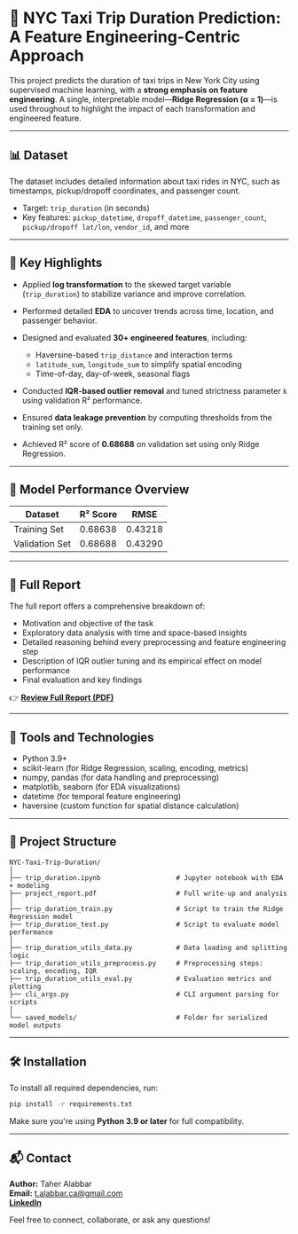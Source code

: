 # 🚖 NYC Taxi Trip Duration Prediction: A Feature Engineering-Centric Approach

This project predicts the duration of taxi trips in New York City using supervised machine learning, with a **strong emphasis on feature engineering**. A single, interpretable model—**Ridge Regression (α = 1)**—is used throughout to highlight the impact of each transformation and engineered feature.

---

## 📊 Dataset

The dataset includes detailed information about taxi rides in NYC, such as timestamps, pickup/dropoff coordinates, and passenger count.

* Target: `trip_duration` (in seconds)
* Key features: `pickup_datetime`, `dropoff_datetime`, `passenger_count`, `pickup/dropoff lat/lon`, `vendor_id`, and more

---

## 🧠 Key Highlights

* Applied **log transformation** to the skewed target variable (`trip_duration`) to stabilize variance and improve correlation.
* Performed detailed **EDA** to uncover trends across time, location, and passenger behavior.
* Designed and evaluated **30+ engineered features**, including:

  * Haversine-based `trip_distance` and interaction terms
  * `latitude_sum`, `longitude_sum` to simplify spatial encoding
  * Time-of-day, day-of-week, seasonal flags
* Conducted **IQR-based outlier removal** and tuned strictness parameter `k` using validation R² performance.
* Ensured **data leakage prevention** by computing thresholds from the training set only.
* Achieved R² score of **0.68688** on validation set using only Ridge Regression.

---

## 🧪 Model Performance Overview

| Dataset        | R² Score | RMSE    |
| -------------- | -------- | ------- |
| Training Set   | 0.68638  | 0.43218 |
| Validation Set | 0.68688  | 0.43290 |

---

## 📄 Full Report

The full report offers a comprehensive breakdown of:

* Motivation and objective of the task
* Exploratory data analysis with time and space-based insights
* Detailed reasoning behind every preprocessing and feature engineering step
* Description of IQR outlier tuning and its empirical effect on model performance
* Final evaluation and key findings

👉 [**Review Full Report (PDF)**](project_report.pdf)

---

## 🧰 Tools and Technologies

* Python 3.9+
* scikit-learn (for Ridge Regression, scaling, encoding, metrics)
* numpy, pandas (for data handling and preprocessing)
* matplotlib, seaborn (for EDA visualizations)
* datetime (for temporal feature engineering)
* haversine (custom function for spatial distance calculation)

---

## 📂 Project Structure

```
NYC-Taxi-Trip-Duration/
│
├── trip_duration.ipynb                   # Jupyter notebook with EDA + modeling
├── project_report.pdf                    # Full write-up and analysis
│
├── trip_duration_train.py                # Script to train the Ridge Regression model
├── trip_duration_test.py                 # Script to evaluate model performance
│
├── trip_duration_utils_data.py           # Data loading and splitting logic
├── trip_duration_utils_preprocess.py     # Preprocessing steps: scaling, encoding, IQR
├── trip_duration_utils_eval.py           # Evaluation metrics and plotting
├── cli_args.py                           # CLI argument parsing for scripts
│
└── saved_models/                         # Folder for serialized model outputs
```

---

## 🛠️ Installation

To install all required dependencies, run:

```bash
pip install -r requirements.txt
```

Make sure you're using **Python 3.9 or later** for full compatibility.

---

## 📬 Contact

**Author:** Taher Alabbar  
**Email:** [t.alabbar.ca@gmail.com](mailto:t.alabbar.ca@gmail.com)  
[**LinkedIn**](https://www.linkedin.com/in/taher-alabbar/)  

Feel free to connect, collaborate, or ask any questions!

